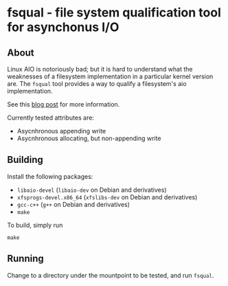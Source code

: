 # fsqual - file system qualification tool for asynchonus I/O

## About

Linux AIO is notoriously bad; but it is hard to understand what the weaknesses of a filesystem implementation in a particular kernel version are. The `fsqual` tool provides a way to qualify a filesystem's aio implementation.

See this [blog post](http://www.scylladb.com/2016/02/09/qualifying-filesystems/) for more information.

Currently tested attributes are:
 * Asycnhronous appending write
 * Asycnhronous allocating, but non-appending write

## Building

Install the following packages:
 * `libaio-devel` (`libaio-dev` on Debian and derivatives)
 * `xfsprogs-devel.x86_64` (`xfslibs-dev` on Debian and derivatives)
 * `gcc-c++` (`g++` on Debian and derivatives)
 * `make`

To build, simply run

    make

## Running

Change to a directory under the mountpoint to be tested, and run `fsqual`.

